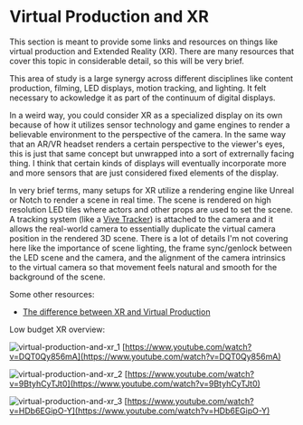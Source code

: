 # Virtual Production and XR

This section is meant to provide some links and resources on things like virtual production and Extended Reality (XR). There are many resources that cover this topic in considerable detail, so this will be very brief.

This area of study is a large synergy across different disciplines like content production, filming, LED displays, motion tracking, and lighting. It felt necessary to ackowledge it as part of the continuum of digital displays.&#x20;

In a weird way, you could consider XR as a specialized display on its own because of how it utilizes sensor technology and game engines to render a believable environment to the perspective of the camera. In the same way that an AR/VR headset renders a certain perspective to the viewer's eyes, this is just that same concept but unwrapped into a sort of extrernally facing thing. I think that certain kinds of displays will eventually incorporate more and more sensors that are just considered fixed elements of the display.

In very brief terms, many setups for XR utilize a rendering engine like Unreal or Notch to render a scene in real time. The scene is rendered on high resolution LED tiles where actors and other props  are used to set the scene. A tracking system (like a [Vive Tracker](https://www.vive.com/us/accessory/tracker3/)) is attached to the camera and it allows the real-world camera to essentially duplicate the virtual camera position in the rendered 3D scene. There is a lot of details I'm not covering here like the importance of scene lighting, the frame sync/genlock between the LED scene and the camera, and the alignment of the camera intrinsics to the virtual camera so that movement feels natural and smooth for the background of the scene.

Some other resources:

* [The difference between XR and Virtual Production](https://www.lbbonline.com/news/the-difference-between-xr-and-virtual-production)

Low budget XR overview:

![virtual-production-and-xr_1](../../video_embed_images/virtual-production-and-xr_1.jpg) [https://www.youtube.com/watch?v=DQT0Qy856mA](https://www.youtube.com/watch?v=DQT0Qy856mA)

![virtual-production-and-xr_2](../../video_embed_images/virtual-production-and-xr_2.jpg) [https://www.youtube.com/watch?v=9BtyhCyTJt0](https://www.youtube.com/watch?v=9BtyhCyTJt0)

![virtual-production-and-xr_3](../../video_embed_images/virtual-production-and-xr_3.jpg) [https://www.youtube.com/watch?v=HDb6EGipO-Y](https://www.youtube.com/watch?v=HDb6EGipO-Y)
